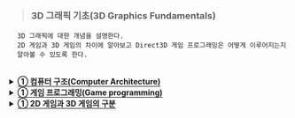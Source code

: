 > ### 3D 그래픽 기초(3D Graphics Fundamentals)

```
  3D 그래픽에 대한 개념을 설명한다.
  2D 게임과 3D 게임의 차이에 알아보고 Direct3D 게임 프로그래밍은 어떻게 이루어지는지
  알아볼 수 있도록 한다.
```

<br>


<details>
  <summary><span style="border-bottom:0.05em solid"><strong>① 컴퓨터 구조(Computer Architecture)</strong></span></summary>
<hr>
     최신 컴퓨터는 3D 그래픽 처리를 할 수 있는 강력한 그래픽 카드(Graphic card, 비디
오 카드(Video card))를 가지고 있다. 우리는 그래픽 카드의 기능을 사용한 3D 게임 프로
그램을 작성하기 위하여 Direct3D를 이해하고 활용하는 것을 배운다. 윈도우 10 운영체제
에서 Direct3D 12 API를 기반으로 하며 프로그래밍 언어는 C++을 사용한다.
<hr>

</details>

<details>
  <summary><span style="border-bottom:0.05em solid"><strong>① 게임 프로그래밍(Game programming)</strong></span></summary>
<hr>
     실세계의 일반적인 문제를 컴퓨터 프로그램으로 해결할 때의 과정은 문제에 대한 이해와 
분석, 문제의 표현, 알고리즘 작성, 프로그래밍 언어를 사용하여 구현하는 것이다. 게임을 
컴퓨터 프로그램으로 개발하는 과정도 유사하게 게임의 설계, 게임의 표현, 알고리즘 작성, 프로그래밍 언어를 사용하여 구현하는 것이다. 컴퓨터 프로그램의 작성에서 중요한 것은 
문제의 표현, 알고리즘 작성, 구현 과정이 모두 수학적인 방법(궁극적으로 숫자로)으로 이
루어져야 한다는 것이다.
<hr>

</details>

<details>
  <summary><span style="border-bottom:0.05em solid"><strong>① 2D 게임과 3D 게임의 구분</strong></span></summary>
<hr>
  <ul>
     <li>표현의 차이가 있다.</li>
     <li>3D 게임의 오브젝트는 (x, y, z)좌표를 가진다.</li>
     <li>3D 게임의 렌더링은 2D좌표 공간으로 표현하는 것이다.</li>
  </ul>
<hr>

</details>





